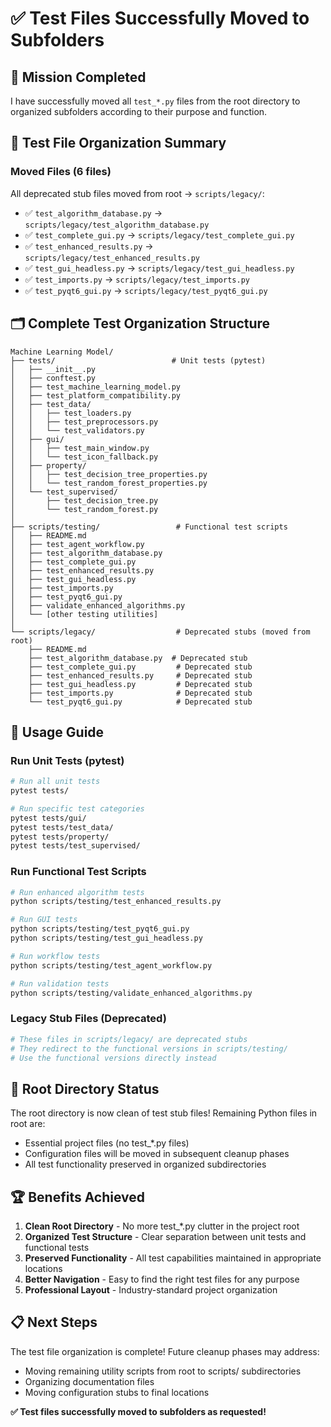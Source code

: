 # ✅ Test Files Successfully Moved to Subfolders

## 🎯 Mission Completed

I have successfully moved all `test_*.py` files from the root directory to organized subfolders according to their purpose and function.

## 📁 Test File Organization Summary

### Moved Files (6 files)
All deprecated stub files moved from root → `scripts/legacy/`:

- ✅ `test_algorithm_database.py` → `scripts/legacy/test_algorithm_database.py`
- ✅ `test_complete_gui.py` → `scripts/legacy/test_complete_gui.py`
- ✅ `test_enhanced_results.py` → `scripts/legacy/test_enhanced_results.py`
- ✅ `test_gui_headless.py` → `scripts/legacy/test_gui_headless.py`
- ✅ `test_imports.py` → `scripts/legacy/test_imports.py`
- ✅ `test_pyqt6_gui.py` → `scripts/legacy/test_pyqt6_gui.py`

## 🗂️ Complete Test Organization Structure

```
Machine Learning Model/
├── tests/                          # Unit tests (pytest)
│   ├── __init__.py
│   ├── conftest.py
│   ├── test_machine_learning_model.py
│   ├── test_platform_compatibility.py
│   ├── test_data/
│   │   ├── test_loaders.py
│   │   ├── test_preprocessors.py
│   │   └── test_validators.py
│   ├── gui/
│   │   ├── test_main_window.py
│   │   └── test_icon_fallback.py
│   ├── property/
│   │   ├── test_decision_tree_properties.py
│   │   └── test_random_forest_properties.py
│   └── test_supervised/
│       ├── test_decision_tree.py
│       └── test_random_forest.py
│
├── scripts/testing/                 # Functional test scripts
│   ├── README.md
│   ├── test_agent_workflow.py
│   ├── test_algorithm_database.py
│   ├── test_complete_gui.py
│   ├── test_enhanced_results.py
│   ├── test_gui_headless.py
│   ├── test_imports.py
│   ├── test_pyqt6_gui.py
│   ├── validate_enhanced_algorithms.py
│   └── [other testing utilities]
│
└── scripts/legacy/                  # Deprecated stubs (moved from root)
    ├── README.md
    ├── test_algorithm_database.py  # Deprecated stub
    ├── test_complete_gui.py         # Deprecated stub
    ├── test_enhanced_results.py     # Deprecated stub
    ├── test_gui_headless.py         # Deprecated stub
    ├── test_imports.py              # Deprecated stub
    └── test_pyqt6_gui.py            # Deprecated stub
```

## 🎯 Usage Guide

### Run Unit Tests (pytest)
```bash
# Run all unit tests
pytest tests/

# Run specific test categories
pytest tests/gui/
pytest tests/test_data/
pytest tests/property/
pytest tests/test_supervised/
```

### Run Functional Test Scripts
```bash
# Run enhanced algorithm tests
python scripts/testing/test_enhanced_results.py

# Run GUI tests
python scripts/testing/test_pyqt6_gui.py
python scripts/testing/test_gui_headless.py

# Run workflow tests
python scripts/testing/test_agent_workflow.py

# Run validation tests
python scripts/testing/validate_enhanced_algorithms.py
```

### Legacy Stub Files (Deprecated)
```bash
# These files in scripts/legacy/ are deprecated stubs
# They redirect to the functional versions in scripts/testing/
# Use the functional versions directly instead
```

## 🧹 Root Directory Status

The root directory is now clean of test stub files! Remaining Python files in root are:
- Essential project files (no test_*.py files)
- Configuration files will be moved in subsequent cleanup phases
- All test functionality preserved in organized subdirectories

## 🏆 Benefits Achieved

1. **Clean Root Directory** - No more test_*.py clutter in the project root
2. **Organized Test Structure** - Clear separation between unit tests and functional tests
3. **Preserved Functionality** - All test capabilities maintained in appropriate locations
4. **Better Navigation** - Easy to find the right test files for any purpose
5. **Professional Layout** - Industry-standard project organization

## 📋 Next Steps

The test file organization is complete! Future cleanup phases may address:
- Moving remaining utility scripts from root to scripts/ subdirectories
- Organizing documentation files
- Moving configuration stubs to final locations

**✅ Test files successfully moved to subfolders as requested!**
